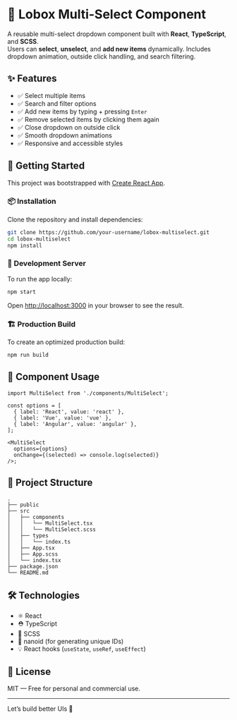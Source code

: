 # 🔽 Lobox Multi-Select Component

A reusable multi-select dropdown component built with **React**, **TypeScript**,
and **SCSS**.  
Users can **select**, **unselect**, and **add new items** dynamically. Includes
dropdown animation, outside click handling, and search filtering.

## ✨ Features

- ✅ Select multiple items
- ✅ Search and filter options
- ✅ Add new items by typing + pressing `Enter`
- ✅ Remove selected items by clicking them again
- ✅ Close dropdown on outside click
- ✅ Smooth dropdown animations
- ✅ Responsive and accessible styles

## 🚀 Getting Started

This project was bootstrapped with
[Create React App](https://github.com/facebook/create-react-app).

### 📦 Installation

Clone the repository and install dependencies:

```bash
git clone https://github.com/your-username/lobox-multiselect.git
cd lobox-multiselect
npm install
```

### 🧪 Development Server

To run the app locally:

```bash
npm start
```

Open [http://localhost:3000](http://localhost:3000) in your browser to see the
result.

### 🏗 Production Build

To create an optimized production build:

```bash
npm run build
```

## 🧱 Component Usage

```tsx
import MultiSelect from './components/MultiSelect';

const options = [
  { label: 'React', value: 'react' },
  { label: 'Vue', value: 'vue' },
  { label: 'Angular', value: 'angular' },
];

<MultiSelect
  options={options}
  onChange={(selected) => console.log(selected)}
/>;
```

## 📁 Project Structure

```
.
├── public
├── src
│   ├── components
│   │   └── MultiSelect.tsx
│   │   └── MultiSelect.scss
│   ├── types
│   │   └── index.ts
│   ├── App.tsx
│   ├── App.scss
│   └── index.tsx
├── package.json
└── README.md
```

## 🛠 Technologies

- ⚛️ React
- ⛑ TypeScript
- 🎨 SCSS
- 🧠 nanoid (for generating unique IDs)
- 💡 React hooks (`useState`, `useRef`, `useEffect`)

## 📃 License

MIT — Free for personal and commercial use.

---

Let’s build better UIs 🚀
